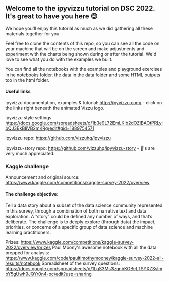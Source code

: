 ## Welcome to the ipyvizzu tutorial on DSC 2022. It's great to have you here :blush:

We hope you'll enjoy this tutorial as much as we did gathering all these materials together for you. 

Feel free to clone the contents of this repo, so you can see all the code on your machine that will be on the screen and make adjustments and experiment with the charts being shown during or after the tutorial. We'd love to see what you do with the examples we built.

You can find all the notebooks with the examples and playground exercises in he notebooks folder, the data in the data folder and some HTML outputs too in the html folder. 

#### Useful links
ipyvizzu documentation, examples & tutorial: http://ipyvizzu.com/ - click on the links right beneath the animated Vizzu logo.

ipyvizzu style settings https://docs.google.com/spreadsheets/d/1b3e9L72EmLKib2dOZiBAOtPRLyibQJ3BkBIiVB2mKRg/edit#gid=1889754571

ipyvizzu repo: https://github.com/vizzuhq/ipyvizzu

ipyvizzu-story repo: https://github.com/vizzuhq/ipyvizzu-story - :star2:'s are very much appreciated.

### Kaggle challenge
  Announcement and original source: https://www.kaggle.com/competitions/kaggle-survey-2022/overview
  
#### The challenge objective:
Tell a data story about a subset of the data science community represented in this survey, through a combination of both narrative text and data exploration. A “story” could be defined any number of ways, and that’s deliberate. The challenge is to deeply explore (through data) the impact, priorities, or concerns of a specific group of data science and machine learning practitioners. 
  
  Prizes: https://www.kaggle.com/competitions/kaggle-survey-2022/overview/prizes
  Paul Moony's awesome notebook with all the data prepped for analysis: https://www.kaggle.com/code/paultimothymooney/kaggle-survey-2022-all-results/notebook
  Spreadsheet of the survey questions: https://docs.google.com/spreadsheets/d/1LqS3Ms3zqnbKOBeLTSYXZSslmbY5gUwh9JQYr0n4-pc/edit?usp=sharing 
